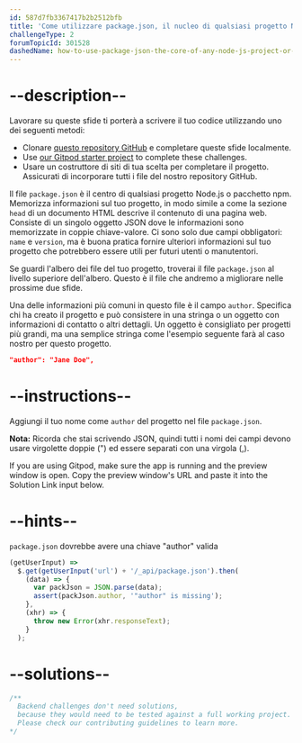 ```yaml
---
id: 587d7fb3367417b2b2512bfb
title: 'Come utilizzare package.json, il nucleo di qualsiasi progetto Node.js o pacchetto npm'
challengeType: 2
forumTopicId: 301528
dashedName: how-to-use-package-json-the-core-of-any-node-js-project-or-npm-package
---
```


# --description--

Lavorare su queste sfide ti porterà a scrivere il tuo codice utilizzando uno dei seguenti metodi:

- Clonare <a href="https://github.com/freeCodeCamp/boilerplate-npm/" target="_blank" rel="noopener noreferrer nofollow">questo repository GitHub</a> e completare queste sfide localmente.
- Use <a href="https://gitpod.io/?autostart=true#https://github.com/freeCodeCamp/boilerplate-npm/" target="_blank" rel="noopener noreferrer nofollow">our Gitpod starter project</a> to complete these challenges.
- Usare un costruttore di siti di tua scelta per completare il progetto. Assicurati di incorporare tutti i file del nostro repository GitHub.

Il file `package.json` è il centro di qualsiasi progetto Node.js o pacchetto npm. Memorizza informazioni sul tuo progetto, in modo simile a come la sezione `head` di un documento HTML descrive il contenuto di una pagina web. Consiste di un singolo oggetto JSON dove le informazioni sono memorizzate in coppie chiave-valore. Ci sono solo due campi obbligatori: `name` e `version`, ma è buona pratica fornire ulteriori informazioni sul tuo progetto che potrebbero essere utili per futuri utenti o manutentori.

Se guardi l'albero dei file del tuo progetto, troverai il file `package.json` al livello superiore dell'albero. Questo è il file che andremo a migliorare nelle prossime due sfide.

Una delle informazioni più comuni in questo file è il campo `author`. Specifica chi ha creato il progetto e può consistere in una stringa o un oggetto con informazioni di contatto o altri dettagli. Un oggetto è consigliato per progetti più grandi, ma una semplice stringa come l'esempio seguente farà al caso nostro per questo progetto.

```json
"author": "Jane Doe",
```

# --instructions--

Aggiungi il tuo nome come `author` del progetto nel file `package.json`.

**Nota:** Ricorda che stai scrivendo JSON, quindi tutti i nomi dei campi devono usare virgolette doppie (") ed essere separati con una virgola (,).

If you are using Gitpod, make sure the app is running and the preview window is open. Copy the preview window's URL and paste it into the Solution Link input below.

# --hints--

`package.json` dovrebbe avere una chiave "author" valida

```js
(getUserInput) =>
  $.get(getUserInput('url') + '/_api/package.json').then(
    (data) => {
      var packJson = JSON.parse(data);
      assert(packJson.author, '"author" is missing');
    },
    (xhr) => {
      throw new Error(xhr.responseText);
    }
  );
```

# --solutions--

```js
/**
  Backend challenges don't need solutions, 
  because they would need to be tested against a full working project. 
  Please check our contributing guidelines to learn more.
*/
```

